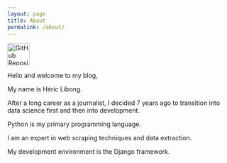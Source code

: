 ```yaml
---
layout: page
title: About
permalink: /about/
---
```




<img src="https://github.githubassets.com/images/modules/logos_page/GitHub-Mark.png" alt="GitHub Repository" width="50" height="50"/>

Hello and welcome to my blog,

My name is Héric Libong.

After a long career as a journalist, I decided 7 years ago to transition into data science first and then into development.

Python is my primary programming language.

I am an expert in web scraping techniques and data extraction.

My development environment is the Django framework.

